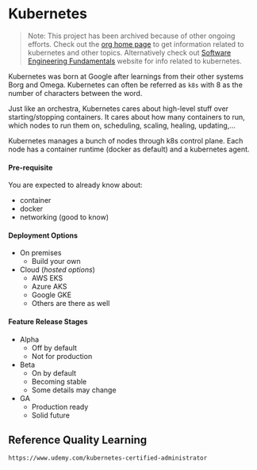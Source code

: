 # Kubernetes

> Note: This project has been archived because of other ongoing efforts. Check out the [org home page](https://github.com/learn-with-me) to get information related to kubernetes and other topics. Alternatively check out [Software Engineering Fundamentals](https://learn-with-me.github.io/Software-Engineering-Fundamentals/) website for info related to kubernetes.

Kubernetes was born at Google after learnings from their other systems Borg and Omega. Kubernetes can often be referred as `k8s` with 8 as the number of characters between the word.

Just like an orchestra, Kubernetes cares about high-level stuff over starting/stopping containers. It cares about how many containers to run, which nodes to run them on, scheduling, scaling, healing, updating,...

Kubernetes manages a bunch of nodes through k8s control plane. Each node has a container runtime \(docker as default\) and a kubernetes agent.

#### Pre-requisite

You are expected to already know about:

* container
* docker
* networking \(good to know\)

#### Deployment Options

* On premises
  * Build your own
* Cloud \(_hosted options_\)
  * AWS EKS
  * Azure AKS
  * Google GKE
  * Others are there as well

#### Feature Release Stages

* Alpha
  * Off by default
  * Not for production
* Beta
  * On by default
  * Becoming stable
  * Some details may change
* GA
  * Production ready
  * Solid future

## Reference Quality Learning

```
https://www.udemy.com/kubernetes-certified-administrator
```



